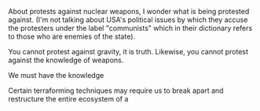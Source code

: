 About protests against nuclear weapons, I wonder what is being protested against. (I'm not talking about USA's political issues by which they accuse the protesters under the label "communists" which in their dictionary refers to those who are enemies of the state).

You cannot protest against gravity, it is truth. Likewise, you cannot protest against the knowledge of weapons.

We must have the knowledge

Certain terraforming techniques may require us to break apart and restructure the entire ecosystem of a
